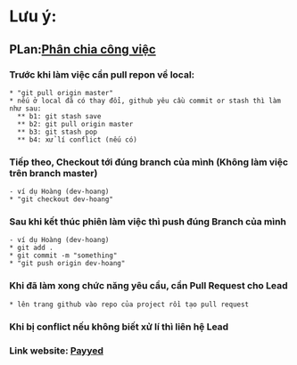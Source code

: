 # Lưu ý:
## PLan:[Phân chia công việc]( https://www.notion.so/Plan-Project-e66cc2907a4b4292a26a79921e7f47a0)

### Trước khi làm việc cần pull repon về local:
    * "git pull origin master" 
    * nếu ở local đã có thay đổi, github yêu cầu commit or stash thì làm như sau:
      ** b1: git stash save
      ** b2: git pull origin master
      ** b3: git stash pop
      ** b4: xử lí conflict (nếu có)

### Tiếp theo, Checkout tới đúng branch của mình (Không làm việc trên branch master)
    - ví dụ Hoàng (dev-hoang)
    * "git checkout dev-hoang"
### Sau khi kết thúc phiên làm việc thì push đúng Branch của mình
    - ví dụ Hoàng (dev-hoang)
    * git add .
    * git commit -m "something"
    * "git push origin dev-hoang"
### Khi đã làm xong chức năng yêu cầu, cần Pull Request cho Lead
    * lên trang github vào repo của project rồi tạo pull request


### Khi bị conflict nếu không biết xử lí thì liên hệ Lead

### Link website: [Payyed](dack-17ck1.herokuapp.com)

